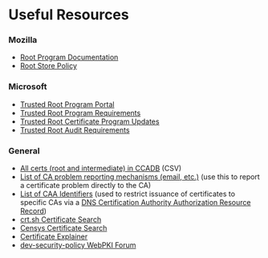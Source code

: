 # Useful Resources #

### Mozilla ###

* [Root Program Documentation](https://wiki.mozilla.org/CA)
* [Root Store Policy](https://www.mozilla.org/about/governance/policies/security-group/certs/policy/)

### Microsoft ###

* [Trusted Root Program Portal](https://social.technet.microsoft.com/wiki/contents/articles/33315.microsoft-trusted-root-certificate-program-portal.aspx)
* [Trusted Root Program Requirements](https://social.technet.microsoft.com/wiki/contents/articles/31633.microsoft-trusted-root-program-requirements.aspx)
* [Trusted Root Certificate Program Updates](https://social.technet.microsoft.com/wiki/contents/articles/31680.microsoft-trusted-root-certificate-program-updates.aspx)
* [Trusted Root Audit Requirements](http://aka.ms/auditreqs)

### General ###

* [All certs (root and intermediate) in CCADB](http://ccadb-public.secure.force.com/mozilla/AllCertificateRecordsCSVFormat) (CSV)
* [List of CA problem reporting mechanisms (email, etc.)](https://ccadb-public.secure.force.com/mozilla/ProblemReportingMechanismsReport) (use this to report a certificate problem directly to the CA)
* [List of CAA Identifiers](https://ccadb-public.secure.force.com/mozilla/CAAIdentifiersReport) (used to restrict issuance of certificates to specific CAs via a [DNS Certification Authority Authorization Resource Record](https://tools.ietf.org/html/rfc6844))
* [crt.sh Certificate Search](https://crt.sh/)
* [Censys Certificate Search](https://censys.io/)
* [Certificate Explainer](https://tls-observatory.services.mozilla.com/static/certsplainer.html)
* [dev-security-policy WebPKI Forum](https://www.mozilla.org/about/forums/#dev-security-policy)
